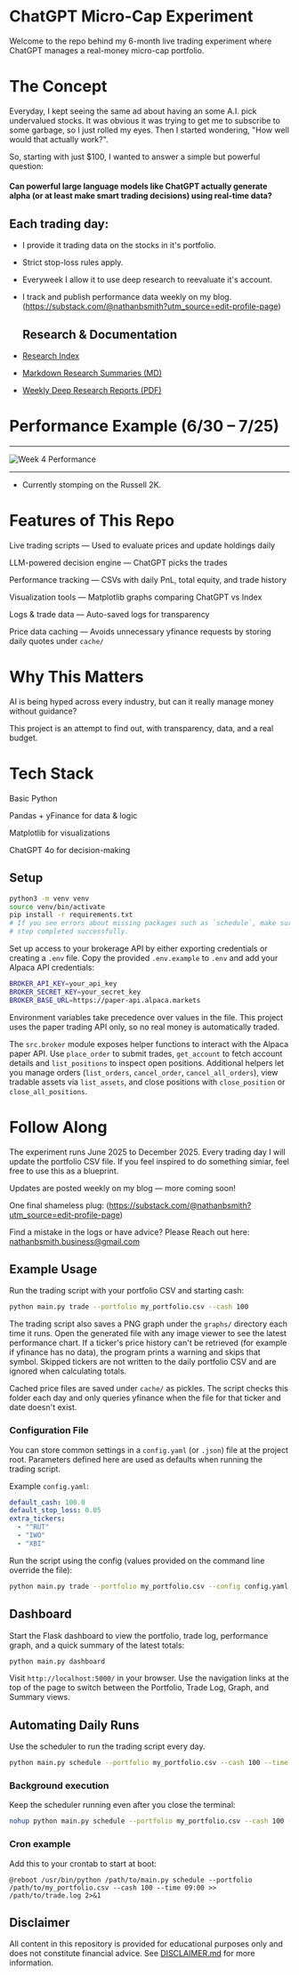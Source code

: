 # ChatGPT Micro-Cap Experiment
Welcome to the repo behind my 6-month live trading experiment where ChatGPT manages a real-money micro-cap portfolio.

# The Concept
Everyday, I kept seeing the same ad about having an some A.I. pick undervalued stocks. It was obvious it was trying to get me to subscribe to some garbage, so I just rolled my eyes. 
Then I started wondering, "How well would that actually work?".

So, starting with just $100, I wanted to answer a simple but powerful question:

#### **Can powerful large language models like ChatGPT actually generate alpha (or at least make smart trading decisions) using real-time data?**

## Each trading day:

- I provide it trading data on the stocks in it's portfolio.

- Strict stop-loss rules apply.

- Everyweek I allow it to use deep research to reevaluate it's account.

- I track and publish performance data weekly on my blog. (https://substack.com/@nathanbsmith?utm_source=edit-profile-page)

  ## Research & Documentation

- [Research Index](https://github.com/LuckyOne7777/ChatGPT-Micro-Cap-Experiment/blob/main/Deep%20Research%20Index.md) 
- [Markdown Research Summaries (MD)](https://github.com/LuckyOne7777/ChatGPT-Micro-Cap-Experiment/tree/main/Weekly%20Deep%20Research%20(MD))
- [Weekly Deep Research Reports (PDF)](https://github.com/LuckyOne7777/ChatGPT-Micro-Cap-Experiment/tree/main/Weekly%20Deep%20Research%20(PDF))
  
# Performance Example (6/30 – 7/25)

---

![Week 4 Performance](%286-30%20-%207-25%29%20Results.png)

---
- Currently stomping on the Russell 2K.

# Features of This Repo
Live trading scripts — Used to evaluate prices and update holdings daily

LLM-powered decision engine — ChatGPT picks the trades

Performance tracking — CSVs with daily PnL, total equity, and trade history

Visualization tools — Matplotlib graphs comparing ChatGPT vs Index

Logs & trade data — Auto-saved logs for transparency

Price data caching — Avoids unnecessary yfinance requests by storing daily
quotes under `cache/`

# Why This Matters
AI is being hyped across every industry, but can it really manage money without guidance?

This project is an attempt to find out, with transparency, data, and a real budget.

# Tech Stack
Basic Python 

Pandas + yFinance for data & logic

Matplotlib for visualizations

ChatGPT 4o for decision-making

## Setup

```bash
python3 -m venv venv
source venv/bin/activate
pip install -r requirements.txt
# If you see errors about missing packages such as `schedule`, make sure this
# step completed successfully.
```
Set up access to your brokerage API by either exporting credentials or creating a `.env` file.
Copy the provided `.env.example` to `.env` and add your Alpaca API credentials:
```bash
BROKER_API_KEY=your_api_key
BROKER_SECRET_KEY=your_secret_key
BROKER_BASE_URL=https://paper-api.alpaca.markets
```
Environment variables take precedence over values in the file. This project uses the paper trading API only, so no real money is automatically traded.

The `src.broker` module exposes helper functions to interact with the
Alpaca paper API. Use `place_order` to submit trades, `get_account` to fetch
account details and `list_positions` to inspect open positions. Additional
helpers let you manage orders (`list_orders`, `cancel_order`, `cancel_all_orders`),
view tradable assets via `list_assets`, and close positions with
`close_position` or `close_all_positions`.


# Follow Along
The experiment runs June 2025 to December 2025.
Every trading day I will update the portfolio CSV file.
If you feel inspired to do something simiar, feel free to use this as a blueprint.

Updates are posted weekly on my blog — more coming soon!

One final shameless plug: (https://substack.com/@nathanbsmith?utm_source=edit-profile-page)

Find a mistake in the logs or have advice?
Please Reach out here: nathanbsmith.business@gmail.com

## Example Usage

Run the trading script with your portfolio CSV and starting cash:

```bash
python main.py trade --portfolio my_portfolio.csv --cash 100
```

The trading script also saves a PNG graph under the `graphs/` directory each
time it runs. Open the generated file with any image viewer to see the latest
performance chart.
If a ticker's price history can't be retrieved (for example if yfinance has no
data), the program prints a warning and skips that symbol. Skipped tickers are
not written to the daily portfolio CSV and are ignored when calculating totals.


Cached price files are saved under `cache/` as pickles. The script checks this
folder each day and only queries yfinance when the file for that ticker and
date doesn't exist.

### Configuration File

You can store common settings in a `config.yaml` (or `.json`) file at the project
root. Parameters defined here are used as defaults when running the trading
script.

Example `config.yaml`:

```yaml
default_cash: 100.0
default_stop_loss: 0.05
extra_tickers:
  - "^RUT"
  - "IWO"
  - "XBI"
```

Run the script using the config (values provided on the command line override
the file):

```bash
python main.py trade --portfolio my_portfolio.csv --config config.yaml
```


## Dashboard

Start the Flask dashboard to view the portfolio, trade log, performance graph,
and a quick summary of the latest totals:

```bash
python main.py dashboard
```

Visit `http://localhost:5000/` in your browser. Use the navigation links at the
top of the page to switch between the Portfolio, Trade Log, Graph, and Summary
views.

## Automating Daily Runs

Use the scheduler to run the trading script every day.

```bash
python main.py schedule --portfolio my_portfolio.csv --cash 100 --time 09:00
```

### Background execution

Keep the scheduler running even after you close the terminal:

```bash
nohup python main.py schedule --portfolio my_portfolio.csv --cash 100 --time 09:00 &
```

### Cron example

Add this to your crontab to start at boot:

```
@reboot /usr/bin/python /path/to/main.py schedule --portfolio /path/to/my_portfolio.csv --cash 100 --time 09:00 >> /path/to/trade.log 2>&1
```

## Disclaimer
All content in this repository is provided for educational purposes only and does not constitute financial advice. See [DISCLAIMER.md](DISCLAIMER.md) for more information.
